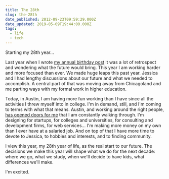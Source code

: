 ```yaml
---
title: The 28th
slug: the-28th
date_published: 2012-09-23T09:59:29.000Z
date_updated: 2019-05-09T19:44:00.000Z
tags:
  - life
  - tech
---
```


Starting my 28th year...

Last year when I wrote [my annual birthday post](/posts/turning-27/) it was a lot of retrospect and wondering what the future would bring. This year I am working harder and more focused than ever. We made huge leaps this past year. Jessica and I had lengthy discussions about our future and what we needed to accomplish. A central part of that was moving away from Chicagoland and me parting ways with my formal work in higher education.

Today, in Austin, I am having more fun working than I have since all the activities I threw myself into in college. I'm in demand, still, and I'm coming to terms with what that means. Austin, and working around the right people, [has opened doors for me](https://bravery.co) that I am constantly walking through. I'm designing for startups, for colleges and universities, for consulting and development firms, for web services... I'm making more money on my own than I ever have at a salaried job. And on top of that I have more time to devote to Jessica, to hobbies and interests, and to finding community.

I view this year, my 28th year of life, as the real start to our future. The decisions we make this year will shape what we do for the next decade: where we go, what we study, when we'll decide to have kids, what differences we'll make.

I'm excited.
